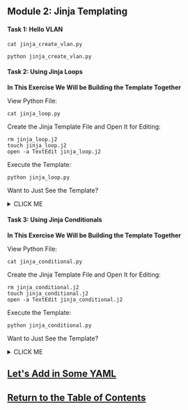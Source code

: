 ## Module 2: Jinja Templating

#### Task 1: Hello VLAN

```
cat jinja_create_vlan.py
```

```
python jinja_create_vlan.py
```

#### Task 2: Using Jinja Loops

**In This Exercise We Will be Building the Template Together**

View Python File:

```
cat jinja_loop.py
```

Create the Jinja Template File and Open It for Editing:

```
rm jinja_loop.j2
touch jinja_loop.j2
open -a TextEdit jinja_loop.j2
```

Execute the Template:

```
python jinja_loop.py
```

Want to Just See the Template?

<details><summary>CLICK ME</summary>
<p>

```
{% for input in inputs %}

vlan {{ input.id }}
 name {{ input.name }}
interface vlan {{ input.id }}
 Description {{ input.desc }}
 IP address {{ input.address }} {{ input.mask }}

{% endfor %}
```

</p>
</details>

#### Task 3: Using Jinja Conditionals

**In This Exercise We Will be Building the Template Together**

View Python File:

```
cat jinja_conditional.py
```

Create the Jinja Template File and Open It for Editing:

```
rm jinja_conditional.j2
touch jinja_conditional.j2
open -a TextEdit jinja_conditional.j2
```

Execute the Template:

```
python jinja_conditional.py
```

Want to Just See the Template?

<details><summary>CLICK ME</summary>
<p>

```
{% for input in inputs -%}

interface {{ input.interface }}
{% if input.mode == "trunk" -%}
switchport mode {{ input.mode }}
switchport trunk allowed vlan {{ input.allowed }}
spanning-tree portfast mode trunk

{% elif input.mode == "access" -%}
switchport mode {{ input.mode }}
switchport access vlan {{ input.vlan }}
spanning-tree portfast

{% else -%}
no switchport
ip address {{ input.address }} {{ input.mask }}
{% endif -%}

{% if input.enabled == "true" -%}
no shutdown

{% else -%}
shutdown

{% endif -%}

{% endfor -%}

```

</p>
</details>



## [Let's Add in Some YAML](DEVWKS_1512_Guided_4.md)
## [Return to the Table of Contents](README.md)
